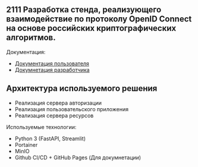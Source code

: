 ## 2111 Разработка стенда, реализующего взаимодействие по протоколу OpenID Connect на основе российских криптографических алгоритмов.

Документация:
- [Документация пользователя](https://cryptostand.ru/user-docs/)
- [Докумнетация разработчика](https://cryptostand.ru/reference/)

## Архитектура используемого решения


- Реализация сервера авторизации
- Реализация пользовательского приложения
- Реализация сервера ресурсов

Используемые технологии:
- Python 3 (FastAPI, Streamlit)
- Portainer
- MinIO
- Github CI/CD + GitHub Pages (Для докумнетации)

  
